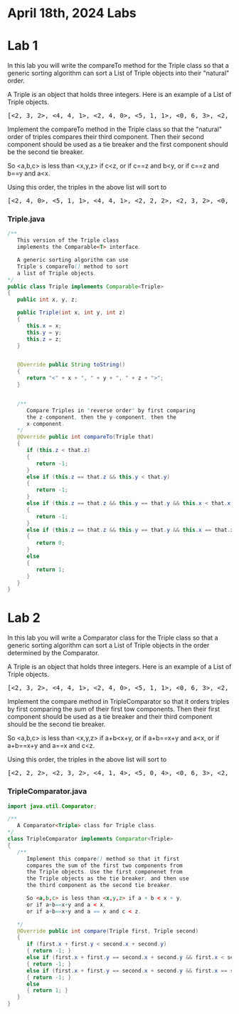 # April 18th, 2024 Labs
# Lab 1 
In this lab you will write the compareTo method for the Triple class so that a generic sorting algorithm can sort a List of Triple objects into their "natural" order.

A Triple is an object that holds three integers. Here is an example of a List of Triple objects.
<pre>
[<2, 3, 2>, <4, 4, 1>, <2, 4, 0>, <5, 1, 1>, <0, 6, 3>, <2, 2, 2>, <4, 1, 4>, <5, 0, 4>]
</pre>
Implement the compareTo method in the Triple class so that the "natural" order of triples compares their third component. Then their second component should be used as a tie breaker and the first component should be the second tie breaker.

So <a,b,c> is less than <x,y,z> if c<z, or if c==z and b<y, or if c==z and b==y and a<x.

Using this order, the triples in the above list will sort to
<pre>
[<2, 4, 0>, <5, 1, 1>, <4, 4, 1>, <2, 2, 2>, <2, 3, 2>, <0, 6, 3>, <5, 0, 4>, <4, 1, 4>]
</pre>

### Triple.java
```java
/**
   This version of the Triple class
   implements the Comparable<T> interface.

   A generic sorting algorithm can use
   Triple's compareTo() method to sort
   a list of Triple objects.
*/
public class Triple implements Comparable<Triple>
{
   public int x, y, z;

   public Triple(int x, int y, int z)
   {
      this.x = x;
      this.y = y;
      this.z = z;
   }


   @Override public String toString()
   {
      return "<" + x + ", " + y + ", " + z + ">";
   }


   /**
      Compare Triples in "reverse order" by first comparing
      the z-component, then the y-component, then the
      x-component.
   */
   @Override public int compareTo(Triple that)
   {
      if (this.z < that.z)
      {
         return -1;
      }
      else if (this.z == that.z && this.y < that.y)
      {
         return -1;
      }
      else if (this.z == that.z && this.y == that.y && this.x < that.x)
      {
         return -1;
      }
      else if (this.z == that.z && this.y == that.y && this.x == that.x)
      {
         return 0;
      }
      else
      {
         return 1;
      }
   }
}
```


# Lab 2
In this lab you will write a Comparator class for the Triple class so that a generic sorting algorithm can sort a List of Triple objects in the order determined by the Comparator.

A Triple is an object that holds three integers. Here is an example of a List of Triple objects.
<pre>
[<2, 3, 2>, <4, 4, 1>, <2, 4, 0>, <5, 1, 1>, <0, 6, 3>, <2, 2, 2>, <4, 1, 4>, <5, 0, 4>]
</pre>
Implement the compare method in TripleComparator so that it orders triples by first comparing the sum of their first tow components. Then their first component should be used as a tie breaker and their third component should be the second tie breaker.

So <a,b,c> is less than <x,y,z> if a+b<x+y, or if a+b==x+y and a<x, or if a+b==x+y and a==x and c<z.

Using this order, the triples in the above list will sort to
<pre>
[<2, 2, 2>, <2, 3, 2>, <4, 1, 4>, <5, 0, 4>, <0, 6, 3>, <2, 4, 0>, <5, 1, 1>, <4, 4, 1>]
</pre>

### TripleComparator.java
```java
import java.util.Comparator;

/**
   A Comparator<Triple> class for Triple class.
*/
class TripleComparator implements Comparator<Triple>
{
   /**
      Implement this compare() method so that it first
      compares the sum of the first two components from
      the Triple objects. Use the first componenet from
      the Triple objects as the tie breaker, and then use
      the third component as the second tie breaker.

      So <a,b,c> is less than <x,y,z> if a + b < x + y,
      or if a+b==x+y and a < x,
      or if a+b==x+y and a == x and c < z.

   */
   @Override public int compare(Triple first, Triple second)
   {
      if (first.x + first.y < second.x + second.y) 
      { return -1; }
      else if (first.x + first.y == second.x + second.y && first.x < second.x) 
      { return -1; }
      else if (first.x + first.y == second.x + second.y && first.x == second.x && first.z < second.z) 
      { return -1; }
      else 
      { return 1; }
   }
}
```
